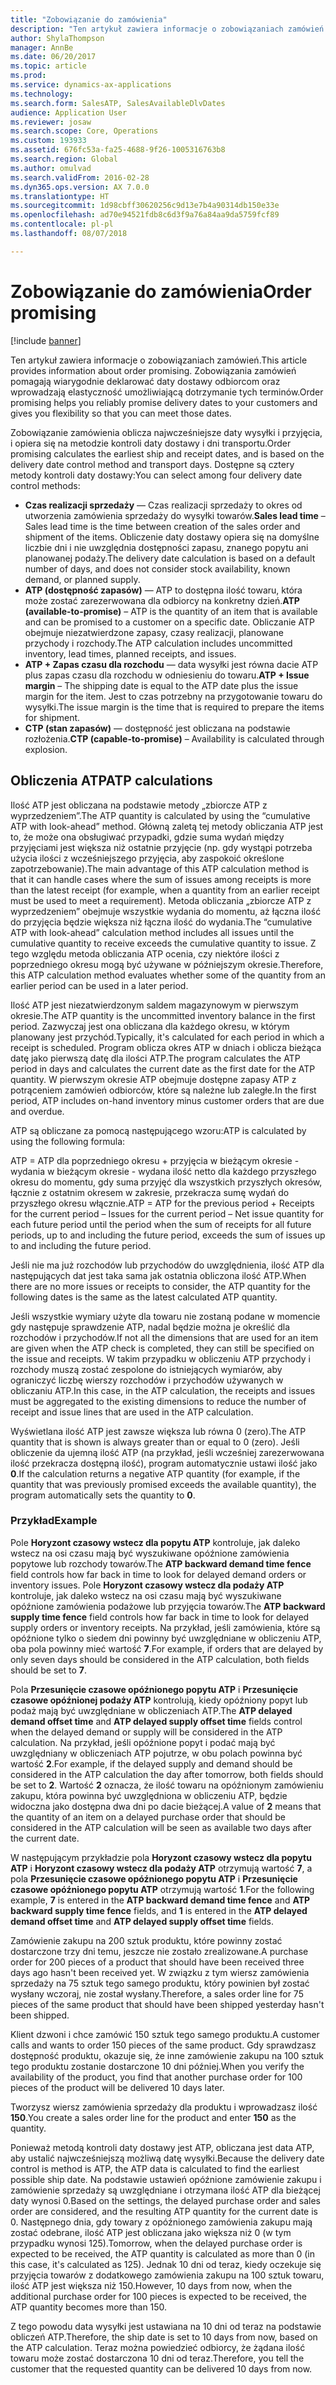 ```yaml
---
title: "Zobowiązanie do zamówienia"
description: "Ten artykuł zawiera informacje o zobowiązaniach zamówień. Zobowiązania zamówień pomagają wiarygodnie deklarować daty dostawy odbiorcom oraz wprowadzają elastyczność umożliwiającą dotrzymanie tych terminów."
author: ShylaThompson
manager: AnnBe
ms.date: 06/20/2017
ms.topic: article
ms.prod: 
ms.service: dynamics-ax-applications
ms.technology: 
ms.search.form: SalesATP, SalesAvailableDlvDates
audience: Application User
ms.reviewer: josaw
ms.search.scope: Core, Operations
ms.custom: 193933
ms.assetid: 676fc53a-fa25-4688-9f26-1005316763b8
ms.search.region: Global
ms.author: omulvad
ms.search.validFrom: 2016-02-28
ms.dyn365.ops.version: AX 7.0.0
ms.translationtype: HT
ms.sourcegitcommit: 1d98cbff30620256c9d13e7b4a90314db150e33e
ms.openlocfilehash: ad70e94521fdb8c6d3f9a76a84aa9da5759fcf89
ms.contentlocale: pl-pl
ms.lasthandoff: 08/07/2018

---
```


# <a name="order-promising"></a><span data-ttu-id="d1eee-104">Zobowiązanie do zamówienia</span><span class="sxs-lookup"><span data-stu-id="d1eee-104">Order promising</span></span>

[!include [banner](../includes/banner.md)]

<span data-ttu-id="d1eee-105">Ten artykuł zawiera informacje o zobowiązaniach zamówień.</span><span class="sxs-lookup"><span data-stu-id="d1eee-105">This article provides information about order promising.</span></span> <span data-ttu-id="d1eee-106">Zobowiązania zamówień pomagają wiarygodnie deklarować daty dostawy odbiorcom oraz wprowadzają elastyczność umożliwiającą dotrzymanie tych terminów.</span><span class="sxs-lookup"><span data-stu-id="d1eee-106">Order promising helps you reliably promise delivery dates to your customers and gives you flexibility so that you can meet those dates.</span></span>

<span data-ttu-id="d1eee-107">Zobowiązanie zamówienia oblicza najwcześniejsze daty wysyłki i przyjęcia, i opiera się na metodzie kontroli daty dostawy i dni transportu.</span><span class="sxs-lookup"><span data-stu-id="d1eee-107">Order promising calculates the earliest ship and receipt dates, and is based on the delivery date control method and transport days.</span></span> <span data-ttu-id="d1eee-108">Dostępne są cztery metody kontroli daty dostawy:</span><span class="sxs-lookup"><span data-stu-id="d1eee-108">You can select among four delivery date control methods:</span></span>

-   <span data-ttu-id="d1eee-109">**Czas realizacji sprzedaży** — Czas realizacji sprzedaży to okres od utworzenia zamówienia sprzedaży do wysyłki towarów.</span><span class="sxs-lookup"><span data-stu-id="d1eee-109">**Sales lead time** – Sales lead time is the time between creation of the sales order and shipment of the items.</span></span> <span data-ttu-id="d1eee-110">Obliczenie daty dostawy opiera się na domyślne liczbie dni i nie uwzględnia dostępności zapasu, znanego popytu ani planowanej podaży.</span><span class="sxs-lookup"><span data-stu-id="d1eee-110">The delivery date calculation is based on a default number of days, and does not consider stock availability, known demand, or planned supply.</span></span>
-   <span data-ttu-id="d1eee-111">**ATP (dostępność zapasów)** — ATP to dostępna ilość towaru, która może zostać zarezerwowana dla odbiorcy na konkretny dzień.</span><span class="sxs-lookup"><span data-stu-id="d1eee-111">**ATP (available-to-promise)** – ATP is the quantity of an item that is available and can be promised to a customer on a specific date.</span></span> <span data-ttu-id="d1eee-112">Obliczanie ATP obejmuje niezatwierdzone zapasy, czasy realizacji, planowane przychody i rozchody.</span><span class="sxs-lookup"><span data-stu-id="d1eee-112">The ATP calculation includes uncommitted inventory, lead times, planned receipts, and issues.</span></span>
-   <span data-ttu-id="d1eee-113">**ATP + Zapas czasu dla rozchodu** — data wysyłki jest równa dacie ATP plus zapas czasu dla rozchodu w odniesieniu do towaru.</span><span class="sxs-lookup"><span data-stu-id="d1eee-113">**ATP + Issue margin** – The shipping date is equal to the ATP date plus the issue margin for the item.</span></span> <span data-ttu-id="d1eee-114">Jest to czas potrzebny na przygotowanie towaru do wysyłki.</span><span class="sxs-lookup"><span data-stu-id="d1eee-114">The issue margin is the time that is required to prepare the items for shipment.</span></span>
-   <span data-ttu-id="d1eee-115">**CTP (stan zapasów)** — dostępność jest obliczana na podstawie rozłożenia.</span><span class="sxs-lookup"><span data-stu-id="d1eee-115">**CTP (capable-to-promise)** – Availability is calculated through explosion.</span></span>

## <a name="atp-calculations"></a><span data-ttu-id="d1eee-116">Obliczenia ATP</span><span class="sxs-lookup"><span data-stu-id="d1eee-116">ATP calculations</span></span>
<span data-ttu-id="d1eee-117">Ilość ATP jest obliczana na podstawie metody „zbiorcze ATP z wyprzedzeniem”.</span><span class="sxs-lookup"><span data-stu-id="d1eee-117">The ATP quantity is calculated by using the “cumulative ATP with look-ahead” method.</span></span> <span data-ttu-id="d1eee-118">Główną zaletą tej metody obliczania ATP jest to, że może ona obsługiwać przypadki, gdzie suma wydań między przyjęciami jest większa niż ostatnie przyjęcie (np. gdy wystąpi potrzeba użycia ilości z wcześniejszego przyjęcia, aby zaspokoić określone zapotrzebowanie).</span><span class="sxs-lookup"><span data-stu-id="d1eee-118">The main advantage of this ATP calculation method is that it can handle cases where the sum of issues among receipts is more than the latest receipt (for example, when a quantity from an earlier receipt must be used to meet a requirement).</span></span> <span data-ttu-id="d1eee-119">Metoda obliczania „zbiorcze ATP z wyprzedzeniem” obejmuje wszystkie wydania do momentu, aż łączna ilość do przyjęcia będzie większa niż łączna ilość do wydania.</span><span class="sxs-lookup"><span data-stu-id="d1eee-119">The “cumulative ATP with look-ahead” calculation method includes all issues until the cumulative quantity to receive exceeds the cumulative quantity to issue.</span></span> <span data-ttu-id="d1eee-120">Z tego względu metoda obliczania ATP ocenia, czy niektóre ilości z poprzedniego okresu mogą być używane w późniejszym okresie.</span><span class="sxs-lookup"><span data-stu-id="d1eee-120">Therefore, this ATP calculation method evaluates whether some of the quantity from an earlier period can be used in a later period.</span></span>  

<span data-ttu-id="d1eee-121">Ilość ATP jest niezatwierdzonym saldem magazynowym w pierwszym okresie.</span><span class="sxs-lookup"><span data-stu-id="d1eee-121">The ATP quantity is the uncommitted inventory balance in the first period.</span></span> <span data-ttu-id="d1eee-122">Zazwyczaj jest ona obliczana dla każdego okresu, w którym planowany jest przychód.</span><span class="sxs-lookup"><span data-stu-id="d1eee-122">Typically, it's calculated for each period in which a receipt is scheduled.</span></span> <span data-ttu-id="d1eee-123">Program oblicza okres ATP w dniach i oblicza bieżąca datę jako pierwszą datę dla ilości ATP.</span><span class="sxs-lookup"><span data-stu-id="d1eee-123">The program calculates the ATP period in days and calculates the current date as the first date for the ATP quantity.</span></span> <span data-ttu-id="d1eee-124">W pierwszym okresie ATP obejmuje dostępne zapasy ATP z potrąceniem zamówień odbiorców, które są należne lub zaległe.</span><span class="sxs-lookup"><span data-stu-id="d1eee-124">In the first period, ATP includes on-hand inventory minus customer orders that are due and overdue.</span></span>  

<span data-ttu-id="d1eee-125">ATP są obliczane za pomocą następującego wzoru:</span><span class="sxs-lookup"><span data-stu-id="d1eee-125">ATP is calculated by using the following formula:</span></span>  

<span data-ttu-id="d1eee-126">ATP = ATP dla poprzedniego okresu + przyjęcia w bieżącym okresie - wydania w bieżącym okresie - wydana ilość netto dla każdego przyszłego okresu do momentu, gdy suma przyjęć dla wszystkich przyszłych okresów, łącznie z ostatnim okresem w zakresie, przekracza sumę wydań do przyszłego okresu włącznie.</span><span class="sxs-lookup"><span data-stu-id="d1eee-126">ATP = ATP for the previous period + Receipts for the current period – Issues for the current period – Net issue quantity for each future period until the period when the sum of receipts for all future periods, up to and including the future period, exceeds the sum of issues up to and including the future period.</span></span>  

<span data-ttu-id="d1eee-127">Jeśli nie ma już rozchodów lub przychodów do uwzględnienia, ilość ATP dla następujących dat jest taka sama jak ostatnia obliczona ilość ATP.</span><span class="sxs-lookup"><span data-stu-id="d1eee-127">When there are no more issues or receipts to consider, the ATP quantity for the following dates is the same as the latest calculated ATP quantity.</span></span>  

<span data-ttu-id="d1eee-128">Jeśli wszystkie wymiary użyte dla towaru nie zostaną podane w momencie gdy następuje sprawdzenie ATP, nadal będzie można je określić dla rozchodów i przychodów.</span><span class="sxs-lookup"><span data-stu-id="d1eee-128">If not all the dimensions that are used for an item are given when the ATP check is completed, they can still be specified on the issue and receipts.</span></span> <span data-ttu-id="d1eee-129">W takim przypadku w obliczeniu ATP przychody i rozchody muszą zostać zespolone do istniejących wymiarów, aby ograniczyć liczbę wierszy rozchodów i przychodów używanych w obliczaniu ATP.</span><span class="sxs-lookup"><span data-stu-id="d1eee-129">In this case, in the ATP calculation, the receipts and issues must be aggregated to the existing dimensions to reduce the number of receipt and issue lines that are used in the ATP calculation.</span></span>  

<span data-ttu-id="d1eee-130">Wyświetlana ilość ATP jest zawsze większa lub równa 0 (zero).</span><span class="sxs-lookup"><span data-stu-id="d1eee-130">The ATP quantity that is shown is always greater than or equal to 0 (zero).</span></span> <span data-ttu-id="d1eee-131">Jeśli obliczenie da ujemną ilość ATP (na przykład, jeśli wcześniej zarezerwowana ilość przekracza dostępną ilość), program automatycznie ustawi ilość jako **0**.</span><span class="sxs-lookup"><span data-stu-id="d1eee-131">If the calculation returns a negative ATP quantity (for example, if the quantity that was previously promised exceeds the available quantity), the program automatically sets the quantity to **0**.</span></span>

### <a name="example"></a><span data-ttu-id="d1eee-132">Przykład</span><span class="sxs-lookup"><span data-stu-id="d1eee-132">Example</span></span>

<span data-ttu-id="d1eee-133">Pole **Horyzont czasowy wstecz dla popytu ATP** kontroluje, jak daleko wstecz na osi czasu mają być wyszukiwane opóźnione zamówienia popytowe lub rozchody towarów.</span><span class="sxs-lookup"><span data-stu-id="d1eee-133">The **ATP backward demand time fence** field controls how far back in time to look for delayed demand orders or inventory issues.</span></span> <span data-ttu-id="d1eee-134">Pole **Horyzont czasowy wstecz dla podaży ATP** kontroluje, jak daleko wstecz na osi czasu mają być wyszukiwane opóźnione zamówienia podażowe lub przyjęcia towarów.</span><span class="sxs-lookup"><span data-stu-id="d1eee-134">The **ATP backward supply time fence** field controls how far back in time to look for delayed supply orders or inventory receipts.</span></span> <span data-ttu-id="d1eee-135">Na przykład, jeśli zamówienia, które są opóźnione tylko o siedem dni powinny być uwzględniane w obliczeniu ATP, oba pola powinny mieć wartość **7**.</span><span class="sxs-lookup"><span data-stu-id="d1eee-135">For example, if orders that are delayed by only seven days should be considered in the ATP calculation, both fields should be set to **7**.</span></span>  

<span data-ttu-id="d1eee-136">Pola **Przesunięcie czasowe opóźnionego popytu ATP** i **Przesunięcie czasowe opóźnionej podaży ATP** kontrolują, kiedy opóźniony popyt lub podaż mają być uwzględniane w obliczeniach ATP.</span><span class="sxs-lookup"><span data-stu-id="d1eee-136">The **ATP delayed demand offset time** and **ATP delayed supply offset time** fields control when the delayed demand or supply will be considered in the ATP calculation.</span></span> <span data-ttu-id="d1eee-137">Na przykład, jeśli opóźnione popyt i podać mają być uwzględniany w obliczeniach ATP pojutrze, w obu polach powinna być wartość **2**.</span><span class="sxs-lookup"><span data-stu-id="d1eee-137">For example, if the delayed supply and demand should be considered in the ATP calculation the day after tomorrow, both fields should be set to **2**.</span></span> <span data-ttu-id="d1eee-138">Wartość **2** oznacza, że ilość towaru na opóźnionym zamówieniu zakupu, która powinna być uwzględniona w obliczeniu ATP, będzie widoczna jako dostępna dwa dni po dacie bieżącej.</span><span class="sxs-lookup"><span data-stu-id="d1eee-138">A value of **2** means that the quantity of an item on a delayed purchase order that should be considered in the ATP calculation will be seen as available two days after the current date.</span></span>  

<span data-ttu-id="d1eee-139">W następującym przykładzie pola **Horyzont czasowy wstecz dla popytu ATP** i **Horyzont czasowy wstecz dla podaży ATP** otrzymują wartość **7**, a pola **Przesunięcie czasowe opóźnionego popytu ATP** i **Przesunięcie czasowe opóźnionego popytu ATP** otrzymują wartość **1**.</span><span class="sxs-lookup"><span data-stu-id="d1eee-139">For the following example, **7** is entered in the **ATP backward demand time fence** and **ATP backward supply time fence** fields, and **1** is entered in the **ATP delayed demand offset time** and **ATP delayed supply offset time** fields.</span></span>  

<span data-ttu-id="d1eee-140">Zamówienie zakupu na 200 sztuk produktu, które powinny zostać dostarczone trzy dni temu, jeszcze nie zostało zrealizowane.</span><span class="sxs-lookup"><span data-stu-id="d1eee-140">A purchase order for 200 pieces of a product that should have been received three days ago hasn't been received yet.</span></span> <span data-ttu-id="d1eee-141">W związku z tym wiersz zamówienia sprzedaży na 75 sztuk tego samego produktu, który powinien był zostać wysłany wczoraj, nie został wysłany.</span><span class="sxs-lookup"><span data-stu-id="d1eee-141">Therefore, a sales order line for 75 pieces of the same product that should have been shipped yesterday hasn't been shipped.</span></span>  

<span data-ttu-id="d1eee-142">Klient dzwoni i chce zamówić 150 sztuk tego samego produktu.</span><span class="sxs-lookup"><span data-stu-id="d1eee-142">A customer calls and wants to order 150 pieces of the same product.</span></span> <span data-ttu-id="d1eee-143">Gdy sprawdzasz dostępność produktu, okazuje się, że inne zamówienie zakupu na 100 sztuk tego produktu zostanie dostarczone 10 dni później.</span><span class="sxs-lookup"><span data-stu-id="d1eee-143">When you verify the availability of the product, you find that another purchase order for 100 pieces of the product will be delivered 10 days later.</span></span>  

<span data-ttu-id="d1eee-144">Tworzysz wiersz zamówienia sprzedaży dla produktu i wprowadzasz ilość **150**.</span><span class="sxs-lookup"><span data-stu-id="d1eee-144">You create a sales order line for the product and enter **150** as the quantity.</span></span>  

<span data-ttu-id="d1eee-145">Ponieważ metodą kontroli daty dostawy jest ATP, obliczana jest data ATP, aby ustalić najwcześniejszą możliwą datę wysyłki.</span><span class="sxs-lookup"><span data-stu-id="d1eee-145">Because the delivery date control is method is ATP, the ATP data is calculated to find the earliest possible ship date.</span></span> <span data-ttu-id="d1eee-146">Na podstawie ustawień opóźnione zamówienie zakupu i zamówienie sprzedaży są uwzględniane i otrzymana ilość ATP dla bieżącej daty wynosi 0.</span><span class="sxs-lookup"><span data-stu-id="d1eee-146">Based on the settings, the delayed purchase order and sales order are considered, and the resulting ATP quantity for the current date is 0.</span></span> <span data-ttu-id="d1eee-147">Następnego dnia, gdy towary z opóźnionego zamówienia zakupu mają zostać odebrane, ilość ATP jest obliczana jako większa niż 0 (w tym przypadku wynosi 125).</span><span class="sxs-lookup"><span data-stu-id="d1eee-147">Tomorrow, when the delayed purchase order is expected to be received, the ATP quantity is calculated as more than 0 (in this case, it's calculated as 125).</span></span> <span data-ttu-id="d1eee-148">Jednak 10 dni od teraz, kiedy oczekuje się przyjęcia towarów z dodatkowego zamówienia zakupu na 100 sztuk towaru, ilość ATP jest większa niż 150.</span><span class="sxs-lookup"><span data-stu-id="d1eee-148">However, 10 days from now, when the additional purchase order for 100 pieces is expected to be received, the ATP quantity becomes more than 150.</span></span>  

<span data-ttu-id="d1eee-149">Z tego powodu data wysyłki jest ustawiana na 10 dni od teraz na podstawie obliczeń ATP.</span><span class="sxs-lookup"><span data-stu-id="d1eee-149">Therefore, the ship date is set to 10 days from now, based on the ATP calculation.</span></span> <span data-ttu-id="d1eee-150">Teraz można powiedzieć odbiorcy, że żądana ilość towaru może zostać dostarczona 10 dni od teraz.</span><span class="sxs-lookup"><span data-stu-id="d1eee-150">Therefore, you tell the customer that the requested quantity can be delivered 10 days from now.</span></span>




